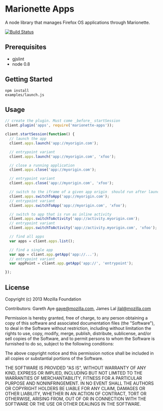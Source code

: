 
# Marionette Apps

A node library that manages Firefox OS applications through Marionette.

[![Build
Status](https://travis-ci.org/mozilla-b2g/marionette-apps.png?branch=master)](https://travis-ci.org/mozilla-b2g/marionette-apps)

## Prerequisites

+ gjslint
+ node 0.8

## Getting Started

    npm install
    examples/launch.js

## Usage

```js
// create the plugin. Must come _before_ startSession
client.plugin('apps', require('marionette-apps'));

client.startSession(function() {
  // launch the app
  client.apps.launch('app://myorigin.com'); 

  // entrypoint variant
  client.apps.launch('app://myorigin.com', 'xfoo'); 

  // close a running application
  client.apps.close('app://myorigin.com');

  // entrypoint variant
  client.apps.close('app://myorigin.com', 'xfoo');

  // switch to the iframe of a given app origin  should run after launch
  client.apps.switchToApp('app://myorigin.com');
  // entrypoint variant
  client.apps.switchToApp('app://myorigin.com', 'xfoo');

  // switch to app that is run as inline activity
  client.apps.switchToActivity('app://activity.myorigin.com');
  // entrypoint variant
  client.apps.switchToActivity('app://activity.myorigin.com', 'xfoo');

  // find all apps
  var apps = client.apps.list();

  // find a single app
  var app = client.app.getApp('app://...');
  // entrypoint variant
  var appPoint = client.app.getApp('app://', 'entrypoint');

});


```

## License

Copyright (c) 2013 Mozilla Foundation

Contributors: Gareth Aye <gaye@mozilla.com>, James Lal <jlal@mozilla.com>

Permission is hereby granted, free of charge, to any person obtaining a
copy of this software and associated documentation files (the
"Software"), to deal in the Software without restriction, including
without limitation the rights to use, copy, modify, merge, publish,
distribute, sublicense, and/or sell copies of the Software, and to
permit persons to whom the Software is furnished to do so, subject to
the following conditions:

The above copyright notice and this permission notice shall be included
in all copies or substantial portions of the Software.

THE SOFTWARE IS PROVIDED "AS IS", WITHOUT WARRANTY OF ANY KIND, EXPRESS
OR IMPLIED, INCLUDING BUT NOT LIMITED TO THE WARRANTIES OF
MERCHANTABILITY, FITNESS FOR A PARTICULAR PURPOSE AND NONINFRINGEMENT.
IN NO EVENT SHALL THE AUTHORS OR COPYRIGHT HOLDERS BE LIABLE FOR ANY
CLAIM, DAMAGES OR OTHER LIABILITY, WHETHER IN AN ACTION OF CONTRACT,
TORT OR OTHERWISE, ARISING FROM, OUT OF OR IN CONNECTION WITH THE
SOFTWARE OR THE USE OR OTHER DEALINGS IN THE SOFTWARE.
